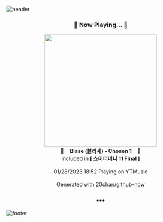 ![header](https://capsule-render.vercel.app/api?type=wave&height=170&section=header&text=Hi.%20I'm%20SHIFT&fontColor=090707&fontAlignX=45&fontAlignY=65&fontSize=100)

<h3 align="center">🎵 Now Playing... 🎵</h3>
<p align="center">
  <a href="https://music.youtube.com/watch?v=Rm1FdKlVkeA">
    <img width="300" src="https://lh3.googleusercontent.com/naCJaSWZ4_H5Aan1oSIOb_0GVAp2DI9XaZ7xqdFkGTpVEBc478VKF_Qy_zcskfAWFsFDEKrohr97U4E">
  </a>
  <br>
  🎵&nbsp&nbsp&nbsp <b>Blase (블라세) - Chosen 1</b> &nbsp&nbsp&nbsp🎵
  <br>
  included in <b>[ 쇼미더머니 11 Final ]</b>
  
  <br />
  <br />
  01/28/2023 18:52 Playing on YTMusic
  <br />
  <br />
  Generated with <a href="https://github.com/20chan/github-now">20chan/github-now</a>
</p>

<h3 align="center">•••</h3>

![footer](https://capsule-render.vercel.app/api?type=wave&height=150&section=footer)
